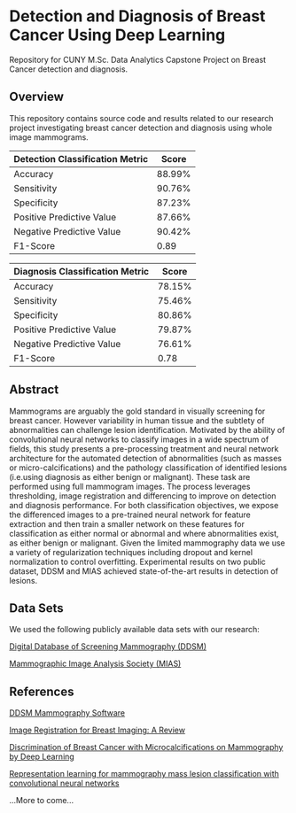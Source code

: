# Detection and Diagnosis of Breast Cancer Using Deep Learning

Repository for CUNY M.Sc. Data Analytics Capstone Project on Breast Cancer detection and diagnosis.

## Overview

This repository contains source code and results related to our research project investigating breast cancer detection and diagnosis using whole image mammograms.

Detection Classification Metric | Score
------------------------------- | ------
Accuracy                        | 88.99%
Sensitivity                     | 90.76%
Specificity                     | 87.23%
Positive Predictive Value       | 87.66%
Negative Predictive Value       | 90.42%
F1-Score                        | 0.89


Diagnosis Classification Metric | Score
------------------------------- | ------
Accuracy                        | 78.15%
Sensitivity                     | 75.46%
Specificity                     | 80.86%
Positive Predictive Value       | 79.87%
Negative Predictive Value       | 76.61%
F1-Score                        | 0.78
 

## Abstract

Mammograms are arguably the gold standard in visually screening for breast cancer. However  variability in human tissue and the subtlety of abnormalities can challenge lesion identification. Motivated by the ability of convolutional neural networks to classify images in a wide spectrum of fields, this study presents a pre-processing treatment and neural network architecture for the automated detection of abnormalities (such as masses or micro-calcifications) and the pathology classification of identified lesions (i.e.using diagnosis as either benign or malignant). These task are performed using full mammogram images. The process leverages thresholding, image registration and differencing to improve on detection and diagnosis performance. For both classification objectives, we expose the differenced images to a pre-trained neural network for feature extraction and then train a smaller network on these features for classification as either normal or abnormal and where abnormalities exist, as either benign or malignant. Given the limited mammography data we use a variety of regularization techniques including dropout and kernel normalization to control overfitting.  Experimental results on two public dataset, DDSM and MIAS achieved state-of-the-art results in detection of lesions.


## Data Sets

We used the following publicly available data sets with our research:

[Digital Database of Screening Mammography (DDSM)](http://marathon.csee.usf.edu/Mammography/Database.html)

[Mammographic Image Analysis Society (MIAS)](http://peipa.essex.ac.uk/info/mias.html)

## References

[DDSM Mammography Software](http://marathon.csee.usf.edu/Mammography/software/heathusf_v1.1.0.html)

[Image Registration for Breast Imaging: A Review](https://www.ncbi.nlm.nih.gov/pubmed/17280947)

[Discrimination of Breast Cancer with Microcalcifications on Mammography by Deep Learning](http://www.nature.com/articles/srep27327)

[Representation learning for mammography mass lesion classification with convolutional neural networks](http://www.sciencedirect.com/science/article/pii/S0169260715300110)

...More to come...